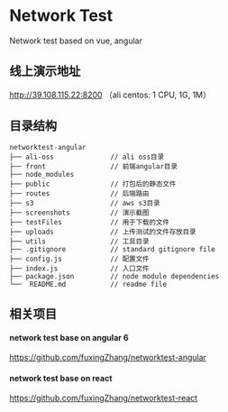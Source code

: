 # Network Test
Network test based on vue, angular

## 线上演示地址  
http://39.108.115.22:8200  （ali centos: 1 CPU, 1G, 1M）

## 目录结构  
```  
networktest-angular
├── ali-oss              // ali oss目录
├── front                // 前端angular目录
├── node_modules         
├── public               // 打包后的静态文件
├── routes               // 后端路由
├── s3                   // aws s3目录
├── screenshots          // 演示截图
├── testFiles            // 用于下载的文件
├── uploads              // 上传测试的文件存放目录
├── utils                // 工具目录
├── .gitignore           // standard gitignore file
├── config.js            // 配置文件
├── index.js             // 入口文件
├── package.json         // node module dependencies
└──  README.md           // readme file
```  

## 相关项目  
#### network test base on angular 6  
https://github.com/fuxingZhang/networktest-angular  

#### network test base on react  
https://github.com/fuxingZhang/networktest-react  
